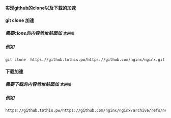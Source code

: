 #### 实现github的clone以及下载的加速


#### git clone 加速

##### 需要clone的内容地址前面加 `本网址`

##### 例如
```
git clone  https://github.tothis.pw/https://github.com/nginx/nginx.git
```


#### 下载加速

##### 需要下载的内容地址前面加 `本网址`

##### 例如
```
https://github.tothis.pw/https://github.com/nginx/nginx/archive/refs/heads/master.zip
```
